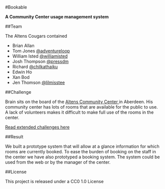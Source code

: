 #Bookable

**A Community Center usage management system**

##Team

The Altens Cougars contained

 - Brian Allan
 - Tom Jones [@adventureloop][1]
 - William Isted [@williamisted][2]
 - Josh Thompson [@pressdm][3] 	
 - Richard [@chilkathaiku][4]
 - Edwin Ho
 - Xan Bod
 - Jen Thomson [@lilmisstee][6]

##Challenge

Brain sits on the board of the [Altens Community Center ][5] in Aberdeen. His
community center has lots of rooms that are available for the public to use. A
lack of volunteers makes it difficult to make full use of the rooms in the
center.

[Read extended challenges here][7]

##Result

We built a prototype system that will allow at a glance information for which
rooms are currently booked. To ease the burden of booking on the staff in the
center we have also prototyped a booking system. The system could be used from
the web or by the manager of the center.


##License

This project is released under a CC0 1.0 License

[1]:	https://twitter.com/adventureloop
[2]:	https://twitter.com/WilliamIsted
[3]:	https://twitter.com/pressam
[4]:	https://twitter.com/chillcathiku
[5]:	https://altenscc.btck.co.uk/
[6]:	https://twitter.com/lilmisstee
[7]: challenge.md
